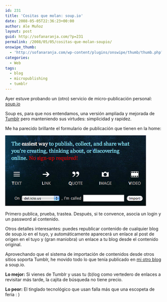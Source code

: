 ```yaml
---
id: 231
title: 'Cositas que molan: soup.io'
date: 2008-05-05T22:36:23+00:00
author: Ale Muñoz
layout: post
guid: http://sofanaranja.com/?p=231
permalink: /2008/05/05/cositas-que-molan-soupio/
onswipe_thumb:
  - 'http://sofanaranja.com/wp-content/plugins/onswipe/thumb/thumb.php?src=/images/2008/05/picture-21.png&amp;w=600&amp;h=800&amp;zc=1&amp;q=75&amp;f=0'
categories:
  - Web
tags:
  - blog
  - micropublishing
  - tumblr
---
```

Ayer estuve probando un (otro) servicio de micro-publicación personal: [soup.io](http://www.soup.io)

Soup es, para que nos entendamos, una versión ampliada y mejorada de [Tumblr](http://tumblr.com) pero manteniendo sus virtudes: simplicidad y rapidez.

Me ha parecido brillante el formulario de publicación que tienen en la home:

![Formulario de publicación de Soup.io](/images/2008/05/picture-21.png)

Primero publica, prueba, trastea. Después, si te convence, asocia un login y un password al contenido.

Otros detalles interesantes: puedes republicar contenido de cualquier blog de soup.io en el tuyo, y automáticamente aparecerá un enlace al post de origen en el tuyo y (gran maniobra) un enlace a tu blog desde el contenido original.

Aprovechando que el sistema de importación de contenidos desde otros sitios soporta Tumblr, he movido todo lo que tenía publicado en [mi otro blog](http://log.sofanaranja.com) a soup.io.

**Lo mejor:** Si vienes de Tumblr y usas tu (b)log como vertedero de enlaces a revisitar más tarde, la cajita de búsqueda no tiene precio.

**Lo peor:** El tinglado tecnológico que usan falla más que una escopeta de feria : )